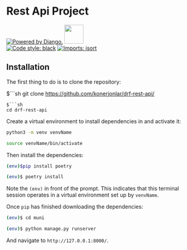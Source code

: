 # Rest Api Project
<a href="http://www.djangoproject.com/"><img src="https://www.djangoproject.com/m/img/badges/djangopowered126x54.gif" border="0" alt="Powered by Django." title="Powered by Django." /></a>
<img src="https://raw.githubusercontent.com/swagger-api/swagger.io/wordpress/images/assets/SW-logo-clr.png" height="50">  
<a href="https://github.com/python/black"><img alt="Code style: black" src="https://img.shields.io/badge/code%20style-black-000000.svg"></a>
[![Imports: isort](https://img.shields.io/badge/%20imports-isort-%231674b1?style=flat&labelColor=ef8336)](https://pycqa.github.io/isort/)

## Installation
The first thing to do is to clone the repository:


$```sh
git clone https://github.com/konerjonlar/drf-rest-api/
```
$```sh
cd drf-rest-api
```

Create a virtual environment to install dependencies in and activate it:

```sh
python3 -m venv venvName
```
```sh
source venvName/bin/activate
```

Then install the dependencies:

```sh
(env)$pip install poetry
```
```sh
(env)$ poetry install
```
Note the `(env)` in front of the prompt. This indicates that this terminal
session operates in a virtual environment set up by `venvName`.

Once `pip` has finished downloading the dependencies:
```sh
(env)$ cd muni
```
```sh
(env)$ python manage.py runserver
```
And navigate to `http://127.0.0.1:8000/`.
